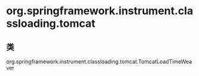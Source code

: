 # org.springframework.instrument.classloading.tomcat

## 类

org.springframework.instrument.classloading.tomcat.TomcatLoadTimeWeaver




